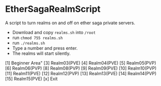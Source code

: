 # EtherSagaRealmScript
A script to turn realms on and off on ether saga private servers.

 - Download and copy `realms.sh` into `/root`
 - run `chmod 755 realms.sh`
 - run `./realms.sh`
 - Type a number and press enter.
 - The realms will start silently.

 [1] Beginner Area" 
 [3] Realm03(PVE)  [4] Realm04(PVE)  [5] Realm05(PVP)  [6] Realm06(PVP)
 [8] Realm08(PVP)  [9] Realm09(PVE) [10] Realm10(PVP) [11] Realm11(PVE)
[12] Realm12(PVP) [13] Realm13(PVE) [14] Realm14(PVP) [15] Realm15(PVE) 
 [x] Exit

